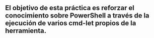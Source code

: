 ## El objetivo de esta práctica es reforzar el conocimiento sobre PowerShell a través de la ejecución de varios cmd-let propios de la herramienta.
